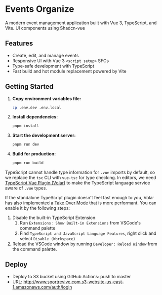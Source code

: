 # Events Organize

A modern event management application built with Vue 3, TypeScript, and Vite.
UI components using Shadcn-vue

## Features

- Create, edit, and manage events
- Responsive UI with Vue 3 `<script setup>` SFCs
- Type-safe development with TypeScript
- Fast build and hot module replacement powered by Vite

## Getting Started

1. **Copy environment variables file:**
   ```bash
   cp .env.dev .env.local
   ```
2. **Install dependencies:**
   ```bash
   pnpm install
   ```
3. **Start the development server:**
   ```bash
   pnpm run dev
   ```
4. **Build for production:**
   ```bash
   pnpm run build
   ```

TypeScript cannot handle type information for `.vue` imports by default, so we replace the `tsc` CLI with `vue-tsc` for type checking. In editors, we need [TypeScript Vue Plugin (Volar)](https://marketplace.visualstudio.com/items?itemName=Vue.vscode-typescript-vue-plugin) to make the TypeScript language service aware of `.vue` types.

If the standalone TypeScript plugin doesn't feel fast enough to you, Volar has also implemented a [Take Over Mode](https://github.com/johnsoncodehk/volar/discussions/471#discussioncomment-1361669) that is more performant. You can enable it by the following steps:

1. Disable the built-in TypeScript Extension
   1. Run `Extensions: Show Built-in Extensions` from VSCode's command palette
   2. Find `TypeScript and JavaScript Language Features`, right click and select `Disable (Workspace)`
2. Reload the VSCode window by running `Developer: Reload Window` from the command palette.

## Deploy

- Deploy to S3 bucket using GitHub Actions: push to master
- URL: http://www.sportrevive.com.s3-website-us-east-1.amazonaws.com/auth/login

